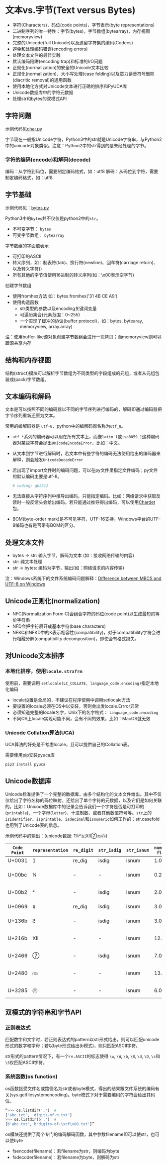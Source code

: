 # 文本vs.字节(Text versus Bytes)

- 字符(Characters)，码位(code points)，字节表示(byte representations)
- 二进制序列的唯一特性：字节(bytes)，字节数组(bytearray)，内存视图(memoryview)
- 完整的Unicode(full Unicode)以及遗留字符集的编码(Codecs)
- 避免和处理编码错误(encoding errors)
- 处理文本文件的最佳实践
- 默认编码陷阱(encoding trap)和标准的I/O问题
- 正规化(normalization)的安全的Unicode文本比较
- 正规化(normalization)、大小写处理(case folding)以及蛮力读音符号删除(diacritic removal)的通用函数
- 使用本地化方式对Unicode文本进行正确的排序和PyUCA库
- Unicode数据库中的字符元数据
- 处理str和bytes的双模式API

## 字符问题

示例代码见[char.py](char.py)

字节现在一般指Unicode字符，Python3中的str就是Unicode字符串，与Python2中的unicode对象类似。注意：Python2中的str得到的是未经处理的字节。

### 字符的编码(encode)和解码(decode)

编码：从字符到码位，需要制定编码格式，如：utf8
解码：从码位到字符，需要制定编码格式，如：utf8

## 字节基础

示例代码见：[bytes.py](bytes.py)

Python3中的`bytes`并不仅仅是python2中的`str`。

- 不可变字节： `bytes`
- 可变字节数组： `bytearray`

字节数组的字面值表示

- 可打印的ASCII
- 转义序列，如：制表符(tab)、换行符(newline)、回车符(carriage return)、以及转义字符(\)
- 所有其他的字节值使用16进制的转义序列(如：\x00表示空字节)

创建字节数组

- 使用fromhex方法 如：bytes.fromhex('31 4B CE A9')
- 使用构造函数
    - str类型的参数以及encoding关键词变量
    - 可遍历集合(元素范围：0~255)
    - 一个实现了缓冲的协议(buffer protocol)，如：bytes, bytearay, memoryview, array.array)

注：使用buffer-like源对象创建字节数组会进行一次拷贝；而memoryview则可以跟源共享内存

## 结构和内存视图

结构(struct)模块可以解析字节数组为不同类型的字段组成的元组，或者从元组包装成(pack)字节数组。


## 文本编码和解码

文本是可以按照不同的编码器以不同的字节序列进行编码的，解码即通过编码器把字节序列重新还原为文本。

常用的编解码器是 `utf-8`，python中的编解码器名称为`utf_8`。

- `utf_*`系列的编码器可以用在所有文本上，而像`latin_1`或`iso8859_1`这种编码器对某些字符会抛出`UnicodeEncodeError`，比如：中文。
- 从文本到字节进行解码时，若文本中有些字符的编码无法使用给出的编码器来解释，则会触发`UnicodeDecodeError`
- 若出现了import文件时的编码问题，可以在py文件里指定文件编码；py文件的默认编码主要是utf-8。

    ```python
    # coding: gb2312
    ```
- 无法直接从字符序列中推导出编码，只能指定编码。比如：网络请求中获取反馈时一般反馈头会给出编码。若只能通过推导得出编码，可以使用[Chardet](https://pypi.python.org/pypi/chardet)包。
- BOM(byte-order mark)是不可见字符，UTF-16支持。Windows平台的UTF-8编码也有是否带有BOM的区分。


## 处理文本文件

- bytes -> str: 输入字节，解码为文本 (如：接收网络传输的内容)
- str: 纯文本处理
- str -> bytes: 编码为字节，输出(如：网络请求的内容传输)

注：Windows系统下的文件系统编码问题解释：[Difference between MBCS and UTF-8 on Windows](https://stackoverflow.com/questions/3298569/difference-between-mbcs-and-utf-8-on-windows)

## Unicode正则化(normalization)

- NFC(Normalization Form C)会组合字符的码位(code point)以生成最短的等价字符串
- NFD会把字符展开成基本字符(base characters)
- NFKC和NFKD中的K表示相容性(compatibility)，对于compatibility字符会进行相融分解(compatibility decomposition)，即使会有格式损失。

## 对Unicode文本排序

### 本地化排序，使用`locale.strxfrm`

使用前，需要调用 `setlocale(LC_COLLATE, language_code.encoding)`指定本地化编码

- locale设置是全局的，不建议在程序使用中调用setlocale方法
- 要设置的locale必须在OS中以安装，否则会出发locale.Errror异常
- 必须知道完整的locale名字，Unix下的名字格式： `language_code.encoding`
- 不同OS上locale实现可能不同，会有不同的效果，比如：MacOS就无效

### Unicode Collation算法(UCA)

UCA算法的好处是不考虑locale，且可以提供自己的Collation表。

需要使用pip安装pyuca库

```sh
pip3 install pyuca
```

## Unicode数据库

Unicode标准提供了一个完整的数据库，由多个结构化的文本文件给出。其中不仅仅给出了字符名称的码位映射，还给出了单个字符的元数据，以及它们是如何关联的。比如：Unicode数据库中的记录会告诉我们一个字符是否是可打印的(`printable`)、一个字母(`letter`)、十进制数、或者其他数值符号等。`str`上的`isidentifier`、`isprintable`、`isdecimal`和`isnumeric`如何工作的；str.casefold也用到了Unicode表的信息。

示例代码中的输出：(unicode数据:  1¼²३፫Ⅻ⑦⒀㊅)

| `Code Point` | `representation` | `re_digit` | `str_isdig` | `str_isnum` | `numeric float` | `unicode name` |
| ---- | ---- | ---- | ---- | ---- | ---- | ---- |
| U+0031 |  1  | re_dig | isdig | isnum  | 1.00  | DIGIT ONE |
| U+00bc |  ¼  |   -   |   -  |   isnum  | 0.25 | VULGAR FRACTION ONE QUARTER |
| U+00b2 |  ²  |   -   |  isdig |  isnum  | 2.00 | SUPERSCRIPT TWO |
| U+0969 |  ३  | re_dig | isdig |  isnum  | 3.00 | DEVANAGARI DIGIT THREE |
| U+136b |  ፫  |   -   |  isdig |  isnum  | 3.00 | ETHIOPIC DIGIT THREE |
| U+216b |  Ⅻ  |   -   |   -   |  isnum  | 12.00 | ROMAN NUMERAL TWELVE |
| U+2466 |  ⑦  |   -   | isdig |  isnum  |  7.00  | CIRCLED DIGIT SEVEN |
| U+2480 |  ⒀  |   -   |   -   |  isnum  | 13.00 | PARENTHESIZED NUMBER THIRTEEN |
| U+3285 |  ㊅  |   -   |   -   |  isnum  |  6.00  | CIRCLED IDEOGRAPH SIX |

## 双模式的字符串和字节API

### 正则表达式

匹配数字和文字时，若正则表达式的pattern以str形式给出，则可以匹配unicode形式的数字和字母；若以byte形式给出(b模式)，则只匹配ASCII字符。

str形式的pattern情况下，有一个`re.ASCII`的标志使得 `\w`, `\W`, `\b`, `\B`, `\d`, `\D`, `\s`和`\S`仅匹配ASCII字符。

### 系统函数(os function)

os函数接受文件名或路径名为str或者byte模式，得出的结果跟文件系统的编码有关(sys.getfilesystemencoding)。byte模式下对于需要编码的字符会给出其码位。

```python
“>>> os.listdir('.')  # 
['abc.txt', 'digits-of-π.txt']
>>> os.listdir(b'.')  # 
[b'abc.txt', b'digits-of-\xcf\x80.txt']”
```

os模块还提供了两个专门的编码解码函数，其中参数filename即可以使str，也可以使byte

- fsencode(filename)：若filename为str，则编码为byte
- fsdecode(filename)：若filename为byte，则解码为str
